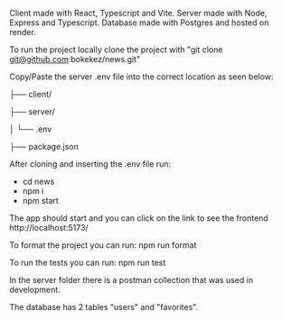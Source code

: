 Client made with React, Typescript and Vite.
Server made with Node, Express and Typescript.
Database made with Postgres and hosted on render.

To run the project locally clone the project with "git clone git@github.com:bokekez/news.git"

Copy/Paste the server .env file into the correct location as seen below:

├── client/

├── server/

│   └── .env

├── package.json

After cloning and inserting the .env file run: 
- cd news
- npm i
- npm start

The app should start and you can click on the link to see the frontend http://localhost:5173/

To format the project you can run: npm run format

To run the tests you can run: npm run test

In the server folder there is a postman collection that was used in development.

The database has 2 tables "users" and "favorites".
